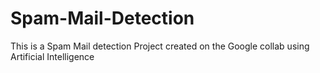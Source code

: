 # Spam-Mail-Detection
This is a Spam Mail detection Project created on the Google collab using Artificial Intelligence

